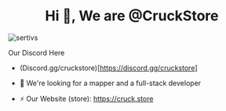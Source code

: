 <h1 align="center">Hi 👋, We are @CruckStore</h1>

<p align="left"> <img src="https://komarev.com/ghpvc/?username=CruckStore&label=Profile%20views&color=0e75b6&style=flat" alt="sertivs" /> </p>


Our Discord Here
- (Discord.gg/cruckstore)[https://discord.gg/cruckstore]


- 💞️ We're looking for a mapper and a full-stack developer 
- ⚡ Our Website (store): https://cruck.store
